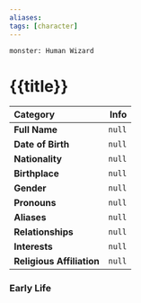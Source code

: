 ```yaml
---
aliases:
tags: [character]
---
```


```statblock
monster: Human Wizard

```





# {{title}}

**Category** | **Info**
:------------|------------------:
**Full Name** | `null`
**Date of Birth** | `null`
**Nationality** | `null`
**Birthplace** | `null`
**Gender** | `null`
**Pronouns** | `null`
**Aliases** | `null`
**Relationships** | `null`
**Interests**| `null`
**Religious Affiliation** | `null`

### Early Life